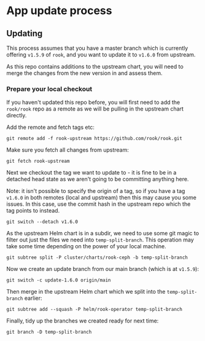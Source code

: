 # App update process

## Updating

This process assumes that you have a master branch which is currently
offering `v1.5.9` of `rook`, and you want to update it to `v1.6.0` from
upstream.

As this repo contains additions to the upstream chart, you will need to
merge the changes from the new version in and assess them.

### Prepare your local checkout

If you haven't updated this repo before, you will first need to add the
`rook/rook` repo as a remote as we will be pulling in the upstream chart
directly.

Add the remote and fetch tags etc:

```
git remote add -f rook-upstream https://github.com/rook/rook.git
```

Make sure you fetch all changes from upstream:

```
git fetch rook-upstream
```

Next we checkout the tag we want to update to - it is fine to be in a
detached head state as we aren't going to be committing anything here.

Note: it isn't possible to specify the origin of a tag, so if you have a
tag `v1.6.0` in both remotes (local and upstream) then this may cause you
some issues. In this case, use the commit hash in the upstream repo which
the tag points to instead.

```
git switch --detach v1.6.0
```

As the upstream Helm chart is in a subdir, we need to use some git magic
to filter out just the files we need into `temp-split-branch`. This
operation may take some time depending on the power of your local machine.

```
git subtree split -P cluster/charts/rook-ceph -b temp-split-branch
```

Now we create an update branch from our main branch (which is at `v1.5.9`):

```
git switch -c update-1.6.0 origin/main
```

Then merge in the upstream Helm chart which we split into the
`temp-split-branch` earlier:

```
git subtree add --squash -P helm/rook-operator temp-split-branch
```

Finally, tidy up the branches we created ready for next time:

```
git branch -D temp-split-branch
```
